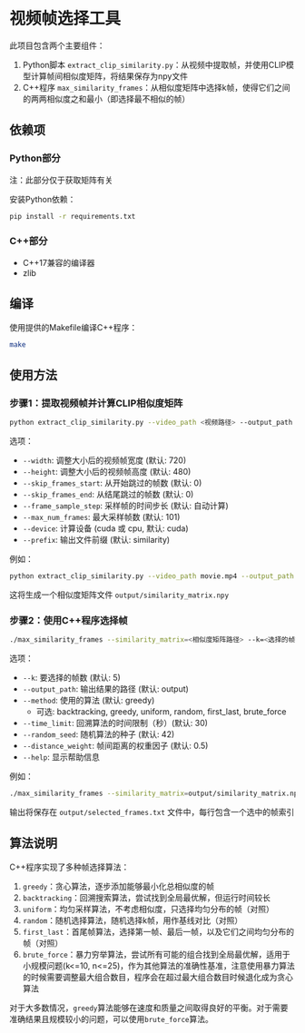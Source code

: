# 视频帧选择工具

此项目包含两个主要组件：

1. Python脚本 `extract_clip_similarity.py`：从视频中提取帧，并使用CLIP模型计算帧间相似度矩阵，将结果保存为npy文件
2. C++程序 `max_similarity_frames`：从相似度矩阵中选择k帧，使得它们之间的两两相似度之和最小（即选择最不相似的帧）

## 依赖项

### Python部分

注：此部分仅于获取矩阵有关

安装Python依赖：
```bash
pip install -r requirements.txt
```

### C++部分
- C++17兼容的编译器
- zlib

## 编译

使用提供的Makefile编译C++程序：

```bash
make
```

## 使用方法

### 步骤1：提取视频帧并计算CLIP相似度矩阵

```bash
python extract_clip_similarity.py --video_path <视频路径> --output_path <输出目录> [选项]
```

选项：
- `--width`: 调整大小后的视频帧宽度 (默认: 720)
- `--height`: 调整大小后的视频帧高度 (默认: 480)
- `--skip_frames_start`: 从开始跳过的帧数 (默认: 0)
- `--skip_frames_end`: 从结尾跳过的帧数 (默认: 0)
- `--frame_sample_step`: 采样帧的时间步长 (默认: 自动计算)
- `--max_num_frames`: 最大采样帧数 (默认: 101)
- `--device`: 计算设备 (cuda 或 cpu, 默认: cuda)
- `--prefix`: 输出文件前缀 (默认: similarity)

例如：
```bash
python extract_clip_similarity.py --video_path movie.mp4 --output_path output --max_num_frames 100
```

这将生成一个相似度矩阵文件 `output/similarity_matrix.npy`

### 步骤2：使用C++程序选择帧

```bash
./max_similarity_frames --similarity_matrix=<相似度矩阵路径> --k=<选择的帧数> [选项]
```

选项：
- `--k`: 要选择的帧数 (默认: 5)
- `--output_path`: 输出结果的路径 (默认: output)
- `--method`: 使用的算法 (默认: greedy)
  - 可选: backtracking, greedy, uniform, random, first_last, brute_force
- `--time_limit`: 回溯算法的时间限制（秒）(默认: 30)
- `--random_seed`: 随机算法的种子 (默认: 42)
- `--distance_weight`: 帧间距离的权重因子 (默认: 0.5)
- `--help`: 显示帮助信息

例如：
```bash
./max_similarity_frames --similarity_matrix=output/similarity_matrix.npy --k=10 --method=greedy
```

输出将保存在 `output/selected_frames.txt` 文件中，每行包含一个选中的帧索引

## 算法说明

C++程序实现了多种帧选择算法：

1. `greedy`：贪心算法，逐步添加能够最小化总相似度的帧
2. `backtracking`：回溯搜索算法，尝试找到全局最优解，但运行时间较长
3. `uniform`：均匀采样算法，不考虑相似度，只选择均匀分布的帧（对照）
4. `random`：随机选择算法，随机选择k帧，用作基线对比（对照）
5. `first_last`：首尾帧算法，选择第一帧、最后一帧，以及它们之间均匀分布的帧（对照）
6. `brute_force`：暴力穷举算法，尝试所有可能的组合找到全局最优解，适用于小规模问题(k<=10, n<=25)，作为其他算法的准确性基准，注意使用暴力算法的时候需要调整最大组合数目，程序会在超过最大组合数目时候退化成为贪心算法

对于大多数情况，`greedy`算法能够在速度和质量之间取得良好的平衡。对于需要准确结果且规模较小的问题，可以使用`brute_force`算法。
